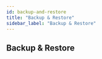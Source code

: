 ```yaml
---
id: backup-and-restore
title: "Backup & Restore"
sidebar_label: "Backup & Restore"
---
```


## Backup & Restore
